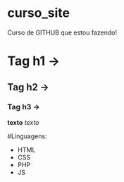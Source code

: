 # curso_site
Curso de GITHUB que estou fazendo!

# Tag h1 -> #
## Tag h2 -> ##
### Tag h3 -> ###

**texto**
*texto*

#Linguagens:
* HTML
* CSS
* PHP
* JS

